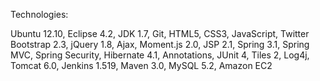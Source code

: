 Technologies:

Ubuntu 12.10, Eclipse 4.2, JDK 1.7, Git, HTML5, CSS3, JavaScript, Twitter Bootstrap 2.3, jQuery 1.8, Ajax, Moment.js 2.0, JSP 2.1, Spring 3.1, Spring MVC, Spring Security, Hibernate 4.1, Annotations, JUnit 4, Tiles 2, Log4j, Tomcat 6.0, Jenkins 1.519, Maven 3.0, MySQL 5.2, Amazon EC2

